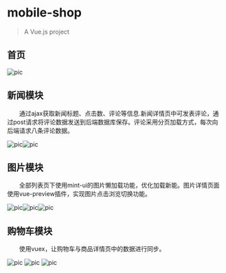 # mobile-shop

> A Vue.js project

## 首页
![pic](https://github.com/rainmax/mobile-shop/blob/master/assets/1.PNG)

## 新闻模块
&emsp;&emsp;通过ajax获取新闻标题、点击数、评论等信息.新闻详情页中可发表评论，通过post请求将评论数据发送到后端数据库保存。评论采用分页加载方式，每次向后端请求八条评论数据。

![pic](https://github.com/rainmax/mobile-shop/blob/master/assets/2.PNG)![pic](https://github.com/rainmax/mobile-shop/blob/master/assets/9.PNG)

## 图片模块
&emsp;&emsp;全部列表页下使用mint-ui的图片懒加载功能，优化加载新能。图片详情页面使用vue-preview插件，实现图片点击浏览切换功能。

![pic](assets/3.png)![pic](https://github.com/rainmax/mobile-shop/blob/master/assets/4.PNG)![pic](https://github.com/rainmax/mobile-shop/blob/master/assets/5.PNG)
## 购物车模块
  &emsp;&emsp;使用vuex，让购物车与商品详情页中的数据进行同步。
  
![pic](https://github.com/rainmax/mobile-shop/blob/master/assets/6.PNG)
![pic](https://github.com/rainmax/mobile-shop/blob/master/assets/7.PNG)
![pic](https://github.com/rainmax/mobile-shop/blob/master/assets/8.PNG)
